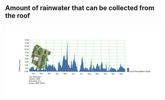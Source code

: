 ## Amount of rainwater that can be collected from the roof

![alt text](https://github.com/Lifesystems-Laboratory/ablution-block/blob/main/architecture/Site%20analysis/Rainwater%20analysis/Rain_by_month(mm).jpg?raw=true)
